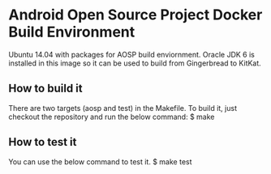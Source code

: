 Android Open Source Project Docker Build Environment
====================================================

Ubuntu 14.04 with packages for AOSP build enviornment. 
Oracle JDK 6 is installed in this image so it can be used to build from
Gingerbread to KitKat.

How to build it
---------------

There are two targets (aosp and test) in the Makefile. To build it, just checkout the repository
and run the below command:
$ make


How to test it
--------------

You can use the below command to test it.
$ make test
